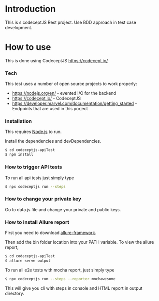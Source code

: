 # Introduction
This is s codeceptJS Rest project. Use BDD approach in test case development.

# How to use
This is done using CodeceptJS https://codecept.io/

### Tech
This test uses a number of open source projects to work properly:

* https://nodejs.org/en/ - evented I/O for the backend
* https://codecept.io/ - CodeceptJS
* https://developer.marvel.com/documentation/getting_started - Endpoints that are used in this porject

### Installation
This requires [Node.js](https://nodejs.org/) to run.

Install the dependencies and devDependencies.

```sh
$ cd codeceptjs-apiTest
$ npm install
```

### How to trigger API tests
To run all api tests just simply type

```sh
$ npx codeceptjs run --steps
```

### How to change your private key

Go to data.js file and change your private and public keys.

### How to install Allure report

First you need to download [allure-framework](https://github.com/allure-framework/allure2/releases).

Then add the bin folder location into your PATH variable.
To view the allure report,

```sh
$ cd codeceptjs-apiTest
$ allure serve output
```

To run all e2e tests with mocha report, just simply type

```sh
$ npx codeceptjs run --steps --reporter mochawesome
```

This will give you cli with steps in console and HTML report in output directory.